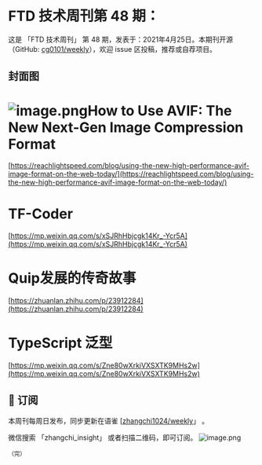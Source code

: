 # FTD 技术周刊第 48 期：
这是 「FTD 技术周刊」 第 48 期，发表于：2021年4月25日。本期刊开源（GitHub: [cg0101/weekly](https://github.com/cg0101/weekly)），欢迎 issue 区投稿，推荐或自荐项目。
## 封面图


# ![image.png](https://cdn.nlark.com/yuque/0/2020/png/132503/1605580967091-22825644-00e0-4b0b-a36a-c3ca09017bb4.png#height=720&id=KP9UX&margin=%5Bobject%20Object%5D&name=image.png&originHeight=720&originWidth=1080&originalType=binary&size=1900164&status=done&style=none&width=1080)How to Use AVIF: The New Next-Gen Image Compression Format
[https://reachlightspeed.com/blog/using-the-new-high-performance-avif-image-format-on-the-web-today/](https://reachlightspeed.com/blog/using-the-new-high-performance-avif-image-format-on-the-web-today/)<br />

# TF-Coder
[https://mp.weixin.qq.com/s/xSJRhHbjcgk14Kr_-Ycr5A](https://mp.weixin.qq.com/s/xSJRhHbjcgk14Kr_-Ycr5A)<br />

# Quip发展的传奇故事 
[https://zhuanlan.zhihu.com/p/23912284](https://zhuanlan.zhihu.com/p/23912284)<br />

# TypeScript 泛型
[https://mp.weixin.qq.com/s/Zne80wXrkiVXSXTK9MHs2w](https://mp.weixin.qq.com/s/Zne80wXrkiVXSXTK9MHs2w)



## 📅 订阅
本周刊每周日发布，同步更新在语雀 [[zhangchi1024/weekly](https://www.yuque.com/zhangchi1024/weekly)」 。


微信搜索 「zhangchi_insight」 或者扫描二维码，即可订阅。
    ![image.png](https://cdn.nlark.com/yuque/0/2021/jpeg/132503/1640750963398-e8538e9e-6b96-46f7-abff-c93b56bdd377.jpeg?x-oss-process=image%2Fwatermark%2Ctype_d3F5LW1pY3JvaGVp%2Csize_36%2Ctext_5byg6amw%2Ccolor_FFFFFF%2Cshadow_50%2Ct_80%2Cg_se%2Cx_10%2Cy_10%2Fresize%2Cw_426%2Climit_0)
    
    （完）